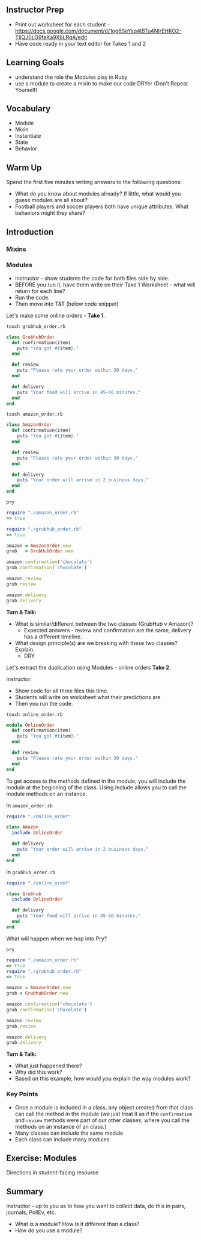 ## Instructor Prep 
- Print out worksheet for each student - https://docs.google.com/document/d/1og6SeYsq4lBTu4NIrEHKO2-TIiQJ0LG9faKa9XbLRqA/edit
- Have code ready in your text editor for Takes 1 and 2

## Learning Goals
* understand the role the Modules play in Ruby
* use a module to create a mixin to make our code DRYer (Don't Repeat Yourself)

## Vocabulary  
* Module
* Mixin
* Instantiate
* State
* Behavior

## Warm Up

Spend the first five minutes writing answers to the following questions:

* What do you know about modules already? If little, what would you guess modules are all about?
* Football players and soccer players both have unique attributes. What behaviors might they share?

## Introduction


### Mixins

### Modules 

- Instructor - show students the code for both files side by side. 
- BEFORE you run it, have them write on their Take 1 Worksheet - what will return for each line?
- Run the code. 
- Then move into T&T (below code snippet) 

Let's make some online orders - **Take 1**.

`touch grubhub_order.rb`

```ruby
class GrubhubOrder
  def confirmation(item)
    puts "You got #{item}."
  end

  def review
    puts "Please rate your order within 30 days."
  end

  def delivery
    puts "Your food will arrive in 45-60 minutes."
  end
end
```

`touch amazon_order.rb`

```ruby
class AmazonOrder
  def confirmation(item)
    puts "You got #{item}."
  end

  def review
    puts "Please rate your order within 30 days."
  end

  def delivery
    puts "Your order will arrive in 2 business days."
  end
end
```

`pry`

```ruby
require "./amazon_order.rb"
=> true

require "./grubhub_order.rb"
=> true

amazon = AmazonOrder.new
grub   = GrubHubOrder.new

amazon.confirmation('chocolate')
grub.confirmation('chocolate')

amazon.review
grub.review

amazon.delivery
grub.delivery
```

**Turn & Talk:** 

- What is similar/different between the two classes (GrubHub v Amazon)?
  * Expected answers - review and confirmation are the same, delivery has a different timeline.
- What design principle(s) are we breaking with these two classes? Explain.
  * DRY 
  
Let's extract the duplication using Modules - online orders **Take 2**.

Instructor: 
- Show code for all three files this time. 
- Students will write on worksheet what their predictions are 
- Then you run the code.

`touch online_order.rb`

```ruby
module OnlineOrder
  def confirmation(item)
    puts "You got #{item}."
  end

  def review
    puts "Please rate your order within 30 days."
  end
end
```

To get access to the methods defined in the module, you will include the module at the beginning of the class. Using include allows you to call the module methods on an instance. 

In `amazon_order.rb`

```ruby
require "./online_order"

class Amazon
  include OnlineOrder

  def delivery
    puts "Your order will arrive in 2 business days."
  end
end
```

In `grubhub_order.rb`

```ruby
require "./online_order"

class Grubhub
  include OnlineOrder

  def delivery
    puts "Your food will arrive in 45-60 minutes."
  end
end
```

What will happen when we hop into Pry?

`pry`

```ruby
require "./amazon_order.rb"
=> true
require "./grubhub_order.rb"
=> true

amazon = AmazonOrder.new
grub = GrubhubOrder.new

amazon.confirmation('chocolate')
grub.confirmation('chocolate')

amazon.review
grub.review

amazon.delivery
grub.delivery
```

**Turn & Talk:**

- What just happened there?
- Why did this work?
- Based on this example, how would you explain the way modules work?

### Key Points

- Once a module is included in a class, any object created from that class can call the method in the module (we just treat it as if the `confirmation` and `review` methods were part of our other classes, where you call the methods on an instance of an class.)
- Many classes can include the same module
- Each class can include many modules


## Exercise: Modules

Directions in student-facing resource

## Summary

Instructor - up to you as to how you want to collect data, do this in pairs, journals, PollEv, etc.

* What is a module? How is it different than a class? 
* How do you use a module? 
